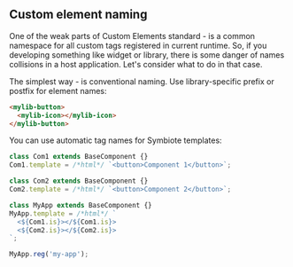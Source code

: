 ## Custom element naming

One of the weak parts of Custom Elements standard - is a common namespace for all custom tags registered in current runtime. So, if you developing something like widget or library, there is some danger of names collisions in a host application. Let's consider what to do in that case.

The simplest way - is conventional naming. Use library-specific prefix or postfix for element names:
```html
<mylib-button>
  <mylib-icon></mylib-icon>
</mylib-button>
```

You can use automatic tag names for Symbiote templates:
```javascript
class Com1 extends BaseComponent {}
Com1.template = /*html*/ `<button>Component 1</button>`;

class Com2 extends BaseComponent {}
Com2.template = /*html*/ `<button>Component 2</button>`;

class MyApp extends BaseComponent {}
MyApp.template = /*html*/ `
  <${Com1.is}></${Com1.is}>
  <${Com2.is}></${Com2.is}>
`;

MyApp.reg('my-app');
```
